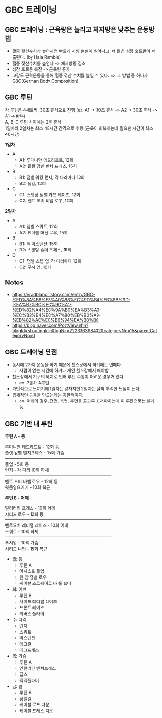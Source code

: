 # GBC 트레이닝
      
## GBC 트레이닝 : 근육량은 늘리고 체지방은 낮추는 운동방법
- 혈중 젖산수치가 높아지면 빠르게 지방 손실이 일어나고, 더 많은 성장 호르몬이 배출된다. (by Hala Rambie)
- 혈중 젖산수치를 높인다 -> 체지방량 감소
- 성장 호르몬 촉진 -> 근육량 증가
- 고강도 근력운동을 통해 혈중 젖산 수치를 높일 수 있다. => 그 방법 중 하나가 GBC(German Body Composition)
     
## GBC 루틴
각 루틴은 4세트씩, 30초 휴식으로 진행 (ex. A1 -> 30초 휴식 -> A2 -> 30초 휴식 -> A1 -> 반복)       
A, B, C 루틴 사이에는 2분 휴식      
1일차와 2일차는 최소 48시간 간격으로 수행 (근육이 회복하는데 필요한 시간이 최소 48시간)
       
<b>1일차</b>  
  
- A 
	- A1: 루마니안 데드리프트, 12회  
	- A2: 플랫 덤벨 벤치 프레스, 15회
- B
	- B1: 덤벨 워킹 런지, 각 다리마다 12회
	- B2: 풀업, 12회
- C
	- C1: 스탠딩 덤밸 카프 레이즈, 12회
	- C2: 벤트 오버 바밸 로우, 12회
     
<b>2일차</b>    

- A
	- A1: 뎀벨 스쿼트, 12회
	- A2: 케이블 머신 로우, 15회
- B
	- B1: 백 익스텐션, 15회
	- B2: 스탠딩 숄더 프레스, 15회
- C
	- C1: 덤벨 스텝 업, 각 다리마다 12회
	- C2: 푸시 업, 12회
     
## Notes
- https://vividblanc.tistory.com/entry/GBC-%ED%8A%B8%EB%A0%88%EC%9D%B4%EB%8B%9D-%EA%B7%BC%EC%9C%A1-%ED%82%A4%EC%9A%B0%EA%B3%A0-%EC%B2%B4%EC%A7%80%EB%B0%A9-%EB%82%AE%EC%B6%94%EA%B8%B0
- https://blog.naver.com/PostView.nhn?blogId=shoutingkim&logNo=222336398432&categoryNo=15&parentCategoryNo=0
      
## GBC 트레이닝 단점
- 동시에 2가지 운동을 하기 떄문에 헬스장에서 하기에는 민폐다.
	- 사람이 없는 시간에 하거나 개인 헬스장에서 해야함
- 헬스장에서 기구의 배치로 인해 루틴 수행이 어려운 경우가 있다.
	- ex. 2일차 A루틴
- 개인적으로 느끼기에 1일차는 알차지만 2일차는 살짝 부족한 느낌이 든다.
- 입체적인 근육을 만드는데는 제한적이다.
	- ex. 어깨의 경우, 전면, 측면, 후면을 골고루 조져야하는데 이 루틴으로는 불가능
     
## GBC 기반 내 루틴
<b>루틴 A - 등</b>
     
루마니안 데드리프트 - 12회			등     
플랫 덤벨 벤치프레스 - 15회			가슴     
—————————————————————————     
풀업 - 5회						등     
런지 - 각 다리 10회					하체     
—————————————————————————     
벤트 오버 바벨 로우 - 12회			등     
윗몸일으키기 - 10회				복근     
     
<b>루틴 B - 어깨</b>
     
밀리터리 프레스 - 10회				어깨     
시티드 로우 - 12회					등     
—————————————————————————     
벤트오버 레터럴 레이즈 - 10회			어깨     
스쿼트 - 10회						하체     
—————————————————————————     
푸시업 - 10회						가슴     
시티드 니업 - 15회					복근     


- 월: 등
	- 루틴 A
	- 어시스트 풀업
	- 원 암 덤밸 로우
	- 케이블 스트레이트 바 풀 오버
- 화: 어꺠
	- 루틴 B
	- 사이드 레터럴 레이즈
	- 프론트 레이즈
	- 리버스 플라이
- 수: 다리
	- 런지
	- 스쿼트
	- 익스텐션
	- 레그컬
	- 레그프레스
- 목: 가슴
	- 루틴 A
	- 인클라인 벤치프레스
	- 딥스
	- 펙덱플라이
- 금: 팔
	- 루틴 B
	- 덤밸컬
	- 케이블 로프 다운
	- 케이블 프레스 다운


